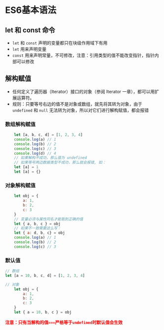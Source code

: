 # ES6基本语法

## let 和 const 命令
- `let` 和 `const` 声明的变量都只在块级作用域下有用
- `let` 用来声明变量
- `const` 用来声明常量，不可修改，注意：引用类型的值不能改变指针，指针内部可以修改

## 解构赋值
- 任何定义了遍历器（Iterator）接口的对象（参阅 Iterator 一章），都可以用扩展运算符。
- 规则：只要等号右边的值不是对象或数组，就先将其转为对象，由于 `undefined` 和 `null` 无法转为对象，所以对它们进行解构赋值，都会报错


### 数组解构赋值
```js
    let [a, b, c, d] = [1, 2, 3, 4]
    console.log(a) // 1
    console.log(b) // 2
    console.log(c) // 3
    console.log(d) // 4
    // 如果解构不成功，那么值为 undefined
    // 如果等号两边数据类型不成功，那么就会报错, 如：
    let [a] = 1
    let [a] = {}
```

### 对象解构赋值
```js
    let obj = {
        a: 1,
        b: 2,
        c: 3
    }
    // 变量必须与属性同名才能取到正确的值
    let { a, b, c } = obj
    // 如果不一致需要这么写：
    let { a: d, b, c} = obj 
    console.log(a) // 1
    console.log(b) // 2
    console.log(c) // 3
```

### 默认值
```js
// 数组
let [a = 10, b, c, d] = [1, 2, 3, 4]

// 对象
    let obj = {
        a: 1,
        b: 2,
        c: 3
    }
    let { a = 10, b, c } = obj
```
<font color='red'><b>注意：只有当解构的值`===`严格等于`undefined`时默认值会生效</b></font>





<style>
#app .theme-default-content {
    max-width: 1200px;
}
</style>
